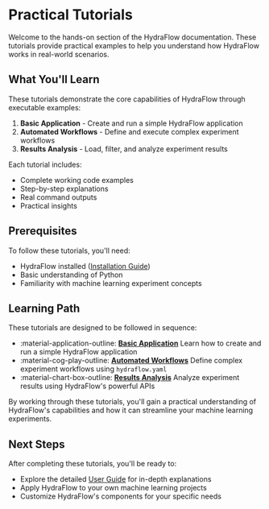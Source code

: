 # Practical Tutorials

Welcome to the hands-on section of the HydraFlow documentation.
These tutorials provide practical examples to help you understand
how HydraFlow works in real-world scenarios.

## What You'll Learn

These tutorials demonstrate the core capabilities of HydraFlow through executable examples:

1. **Basic Application** - Create and run a simple HydraFlow application
2. **Automated Workflows** - Define and execute complex experiment workflows
3. **Results Analysis** - Load, filter, and analyze experiment results

Each tutorial includes:

- Complete working code examples
- Step-by-step explanations
- Real command outputs
- Practical insights

## Prerequisites

To follow these tutorials, you'll need:

- HydraFlow installed ([Installation Guide](../getting-started/installation.md))
- Basic understanding of Python
- Familiarity with machine learning experiment concepts

## Learning Path

These tutorials are designed to be followed in sequence:

<div class="grid cards" markdown>

- :material-application-outline: [**Basic Application**](applications.md)
  Learn how to create and run a simple HydraFlow application
- :material-cog-play-outline: [**Automated Workflows**](advanced.md)
  Define complex experiment workflows using `hydraflow.yaml`
- :material-chart-box-outline: [**Results Analysis**](analysis.md)
  Analyze experiment results using HydraFlow's powerful APIs

</div>

By working through these tutorials, you'll gain a practical understanding
of HydraFlow's capabilities and how it can streamline your machine learning experiments.

## Next Steps

After completing these tutorials, you'll be ready to:

- Explore the detailed [User Guide](../part1-applications/index.md) for in-depth explanations
- Apply HydraFlow to your own machine learning projects
- Customize HydraFlow's components for your specific needs